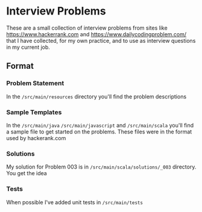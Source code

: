 # Interview Problems

These are a small collection of interview problems from sites like 
https://www.hackerrank.com and https://www.dailycodingproblem.com/
that I have collected, for my own practice, and to use as  interview
questions in my current job.

## Format

### Problem Statement
In the `/src/main/resources` directory you'll find the problem descriptions

### Sample Templates
In the `/src/main/java` `/src/main/javascript` and `/src/main/scala` you'll find a sample file to get started on the  problems.  These files were in the format used by hackerank.com

### Solutions 
My solution for Problem 003 is in `/src/main/scala/solutions/_003` directory.  You get the idea

### Tests
When possible I've added unit tests in `/src/main/tests`
